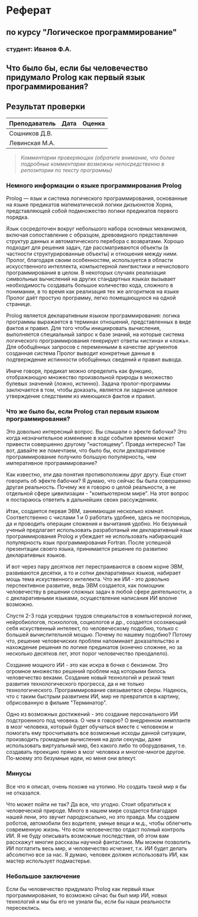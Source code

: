 # Реферат
## по курсу "Логическое программирование"

### студент: Иванов Ф.А.

## Что было бы, если бы человечество придумало Prolog как первый язык программирования?

## Результат проверки

| Преподаватель     | Дата         |  Оценка       |
|-------------------|--------------|---------------|
| Сошников Д.В. |              |               |
| Левинская М.А.|              |               |

> *Комментарии проверяющих (обратите внимание, что более подробные комментарии возможны непосредственно в репозитории по тексту программы)*

### Немного информации о языке программирования Prolog
Prolog — язык и система логического программирования, основанные на языке предикатов математической логики дизъюнктов Хорна, представляющей собой подмножество логики предикатов первого порядка.

Язык сосредоточен вокруг небольшого набора основных механизмов, включая сопоставление с образцом, древовидного представления структур данных и автоматического перебора с возвратами. Хорошо подходит для решения задач, где рассматриваются объекты (в частности структурированные объекты) и отношения между ними. Пролог, благодаря своим особенностям, используется в области искусственного интеллекта, компьютерной лингвистики и нечислового программирования в целом. В некоторых случаях реализация символьных вычислений на других стандартных языках вызывает необходимость создавать большое количество кода, сложного в понимании, в то время как реализация тех же алгоритмов на языке Пролог даёт простую программу, легко помещающуюся на одной странице.

Prolog является декларативным языком программирования: логика программы выражается в терминах отношений, представленных в виде фактов и правил. Для того чтобы инициировать вычисления, выполняется специальный запрос к базе знаний, на которые система логического программирования генерирует ответы «истина» и «ложь». Для обобщённых запросов с переменными в качестве аргументов созданная система Пролог выводит конкретные данные в подтверждение истинности обобщённых сведений и правил вывода.

Иначе говоря, предикат можно определить как функцию, отображающую множество произвольной природы в множество булевых значений {ложно, истинно}. Задача пролог-программы заключается в том, чтобы доказать, является ли заданное целевое утверждение следствием из имеющихся фактов и правил.

### Что же было бы, если Prolog стал первым языком программирования?
Это довольно интересный вопрос. Вы слышали о эфекте бабочки? Это когда незначительное изменение в ходе события времени может привести совершенно другому "настоящему". Правда интересно? Так вот, давайте же помечтаем, что было бы, если декларативное программирование получило большую популярность, чем императивное программирование?

 
Как известно, эти два понятия противоположны друг другу. Еще стоит говорить об эфекте бабочки? Я думаю, что сейчас бы была совершенно другая реальность. Почему же я говорю о целой реальности, а не отдельной сфере цивилизации - "компьютерном мире". На этот вопрос я постараюсь ответить в дальнейших своих рассуждениях.

Итак, создается первая ЭВМ, занимающая несколько комнат. Соответственно с числами 1 и 0 работать удобнее, здесь не поспоришь, да и проводить операции сложения и вычитания удобно. Но безумный ученый предлагает использовать разработаный им декларативный язык программирования Prolog и убеждает не использовать набирающий популярность язык программирования Fortran. После успешной презентации своего языка, принимается решение по развитию декларативных языков. 

И вот через пару десятков лет перестраиваются в своем корне ЭВМ, развиваются десятки, а то и сотни декларативных языков, набирает мощь тема искуственного интелекта. Что же ИИ - это довольно перспективное развитие, ведь ЭВМ создается, как помощник человечеству в решении сложных задач в любой сфере деятельности, а с декларативными языками, осуществление написания ИИ вполне возможно.

Спустя 2-3 года усердных трудов специальстов в компьютерной логике, нейробиологов, психологов, социологов  и др., создается осознающий себя искуственный интелект, по человеческому подобию, только с большей вычислительной мощью. Почему по нашему подобию? Потому что, решение человечиских проблем напоминает доказательство и нахождение решения по логике предикатов (конечно сложнее, но за несколько десятков лет, этот порог человечество преодалело).  


Создание мощного ИИ - это как искра в бочке с бензином. Это огромное множество решений проблем над которыми билось человечество веками. Создание новый технологий и резкий темп развития технологического прогресса, да и не только технологического. Программирование связываетвсе сферы. Надеюсь, что с таким быстрым развитием ИИ, мир не превратится в картину, обрисованную в фильме "Терминатор".

Одно из возможных достижений - это создание персонального ИИ подстроенного под чеовека. О чем я говорю? О внедренном инмпланте в мозг человека, который будет обучаться вместе с человеком и помогать ему просчитывать все возможные исходы данной ситуации, производить громадные вычисления на доли секунды, даже использовать виртуальный мир, без какого либо то оборудования, т.е. создавать проекцию прямо в мозг человека и многое-многое другое. По-моему это безумные идеи, но меня они влекут.


### Минусы
Все что я описал, очень похоже на утопию. Но создать такой мир я бы не отказался.

Что может пойти не так? Да все, что угодно. Стоит обратиться к человеческой природе. Много в нашем мире создается благодаря нашей лени, это звучит пародоксально, но это правда. Мы создаем роботов, автомобили без водителя, умные вещи и м.д., чтобы облегчить современную жизнь. Что если человечество отдаст полный контроль ИИ. Я не буду описывать возможные последствия, об этом вам расскажут многие рассказы научной фантастики. Мы можем позволить ИИ поглатить весь мир, и человечество исчезнет, т.к. ИИ будет делать абсолютно все за нас. Я думаю, человек должен использовать ИИ, как мастер использует подмастерье.


### Небольшое заключение
Если бы человечество придумало Prolog как первый язык программирования, то возможно сйчас бы был мир ИИ, новых технологий и мы бы его не узнали бы, если бы наши реальности пересеклись. 
